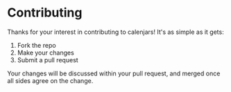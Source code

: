 # Contributing

Thanks for your interest in contributing to calenjars! It's as simple as it gets:

1. Fork the repo
1. Make your changes
1. Submit a pull request

Your changes will be discussed within your pull request,
and merged once all sides agree on the change.
